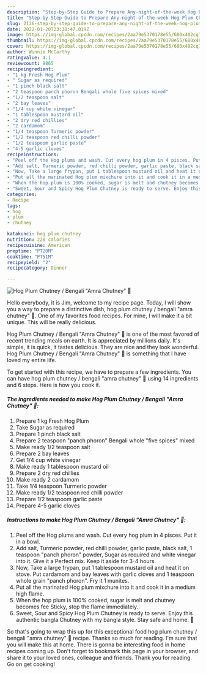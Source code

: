 ```yaml
---
description: "Step-by-Step Guide to Prepare Any-night-of-the-week Hog Plum Chutney / Bengali &amp;#34;Amra Chutney&amp;#34; 🍲"
title: "Step-by-Step Guide to Prepare Any-night-of-the-week Hog Plum Chutney / Bengali &amp;#34;Amra Chutney&amp;#34; 🍲"
slug: 2136-step-by-step-guide-to-prepare-any-night-of-the-week-hog-plum-chutney-bengali-and-34-amra-chutney-and-34
date: 2022-01-20T23:38:47.019Z
image: https://img-global.cpcdn.com/recipes/2aa79e5370178e55/680x482cq70/hog-plum-chutney-bengali-amra-chutney-recipe-main-photo.jpg
thumbnail: https://img-global.cpcdn.com/recipes/2aa79e5370178e55/680x482cq70/hog-plum-chutney-bengali-amra-chutney-recipe-main-photo.jpg
cover: https://img-global.cpcdn.com/recipes/2aa79e5370178e55/680x482cq70/hog-plum-chutney-bengali-amra-chutney-recipe-main-photo.jpg
author: Winnie McCarthy
ratingvalue: 4.1
reviewcount: 9865
recipeingredient:
- "1 kg Fresh Hog Plum"
- " Sugar as required"
- "1 pinch black salt"
- "2 teaspoon panch phoron Bengali whole five spices mixed"
- "1/2 teaspoon salt"
- "2 bay leaves"
- "1/4 cup white vinegar"
- "1 tablespoon mustard oil"
- "2 dry red chillies"
- "2 cardamom"
- "1/4 teaspoon Turmeric powder"
- "1/2 teaspoon red chilli powder"
- "1/2 teaspoom garlic paste"
- "4-5 garlic cloves"
recipeinstructions:
- "Peel off the Hog plums and wash. Cut every hog plum in 4 pisces. Put it in a bowl."
- "Add salt, Turmeric powder, red chilli powder, garlic paste, black salt, 1 teaspoon &#34;panch phoron&#34; powder, Sugar as required and white vinegar into it. Give it a Perfect mix. Keep it aside for 3-4 hours."
- "Now, Take a large frypan, put 1 tablespoon mustard oil and heat it on stove. Put cardamom and bay leaves with garlic cloves and 1 teaspoon whole grain &#34;panch phoron&#34;. Fry it 1 munites."
- "Put all the marinated Hog plum mixchure into it and cook it in a medium high flame."
- "When the hop plum is 100% cooked, sugar is melt and chutney becomes fee Sticky, stop the flame immediately."
- "Sweet, Sour and Spicy Hog Plum Chutney is ready to serve. Enjoy this authentic bangla Chutney with my bangla style. Stay safe and home. 🙂"
categories:
- Recipe
tags:
- hog
- plum
- chutney

katakunci: hog plum chutney 
nutrition: 228 calories
recipecuisine: American
preptime: "PT20M"
cooktime: "PT51M"
recipeyield: "2"
recipecategory: Dinner

---
```



![Hog Plum Chutney / Bengali &#34;Amra Chutney&#34; 🍲](https://img-global.cpcdn.com/recipes/2aa79e5370178e55/680x482cq70/hog-plum-chutney-bengali-amra-chutney-recipe-main-photo.jpg)

Hello everybody, it is Jim, welcome to my recipe page. Today, I will show you a way to prepare a distinctive dish, hog plum chutney / bengali &#34;amra chutney&#34; 🍲. One of my favorites food recipes. For mine, I will make it a bit unique. This will be really delicious.

Hog Plum Chutney / Bengali &#34;Amra Chutney&#34; 🍲 is one of the most favored of recent trending meals on earth. It is appreciated by millions daily. It's simple, it is quick, it tastes delicious. They are nice and they look wonderful. Hog Plum Chutney / Bengali &#34;Amra Chutney&#34; 🍲 is something that I have loved my entire life.




To get started with this recipe, we have to prepare a few ingredients. You can have hog plum chutney / bengali &#34;amra chutney&#34; 🍲 using 14 ingredients and 6 steps. Here is how you cook it.

<!--inarticleads1-->

##### The ingredients needed to make Hog Plum Chutney / Bengali &#34;Amra Chutney&#34; 🍲:

1. Prepare 1 kg Fresh Hog Plum
1. Take  Sugar as required
1. Prepare 1 pinch black salt
1. Prepare 2 teaspoon &#34;panch phoron&#34; Bengali whole &#34;five spices&#34; mixed
1. Make ready 1/2 teaspoon salt
1. Prepare 2 bay leaves
1. Get 1/4 cup white vinegar
1. Make ready 1 tablespoon mustard oil
1. Prepare 2 dry red chillies
1. Make ready 2 cardamom
1. Take 1/4 teaspoon Turmeric powder
1. Make ready 1/2 teaspoon red chilli powder
1. Prepare 1/2 teaspoom garlic paste
1. Prepare 4-5 garlic cloves




<!--inarticleads2-->

##### Instructions to make Hog Plum Chutney / Bengali &#34;Amra Chutney&#34; 🍲:

1. Peel off the Hog plums and wash. Cut every hog plum in 4 pisces. Put it in a bowl.
1. Add salt, Turmeric powder, red chilli powder, garlic paste, black salt, 1 teaspoon &#34;panch phoron&#34; powder, Sugar as required and white vinegar into it. Give it a Perfect mix. Keep it aside for 3-4 hours.
1. Now, Take a large frypan, put 1 tablespoon mustard oil and heat it on stove. Put cardamom and bay leaves with garlic cloves and 1 teaspoon whole grain &#34;panch phoron&#34;. Fry it 1 munites.
1. Put all the marinated Hog plum mixchure into it and cook it in a medium high flame.
1. When the hop plum is 100% cooked, sugar is melt and chutney becomes fee Sticky, stop the flame immediately.
1. Sweet, Sour and Spicy Hog Plum Chutney is ready to serve. Enjoy this authentic bangla Chutney with my bangla style. Stay safe and home. 🙂




So that's going to wrap this up for this exceptional food hog plum chutney / bengali &#34;amra chutney&#34; 🍲 recipe. Thanks so much for reading. I'm sure that you will make this at home. There is gonna be interesting food in home recipes coming up. Don't forget to bookmark this page in your browser, and share it to your loved ones, colleague and friends. Thank you for reading. Go on get cooking!
